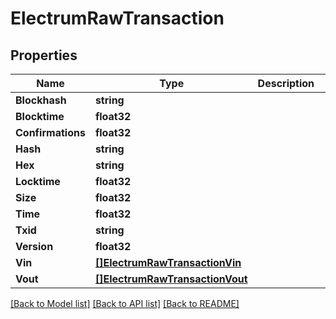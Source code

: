 # ElectrumRawTransaction

## Properties

Name | Type | Description | Notes
------------ | ------------- | ------------- | -------------
**Blockhash** | **string** |  | [optional] 
**Blocktime** | **float32** |  | [optional] 
**Confirmations** | **float32** |  | [optional] 
**Hash** | **string** |  | [optional] 
**Hex** | **string** |  | [optional] 
**Locktime** | **float32** |  | [optional] 
**Size** | **float32** |  | [optional] 
**Time** | **float32** |  | [optional] 
**Txid** | **string** |  | [optional] 
**Version** | **float32** |  | [optional] 
**Vin** | [**[]ElectrumRawTransactionVin**](ElectrumRawTransaction_vin.md) |  | [optional] 
**Vout** | [**[]ElectrumRawTransactionVout**](ElectrumRawTransaction_vout.md) |  | [optional] 

[[Back to Model list]](../README.md#documentation-for-models) [[Back to API list]](../README.md#documentation-for-api-endpoints) [[Back to README]](../README.md)


